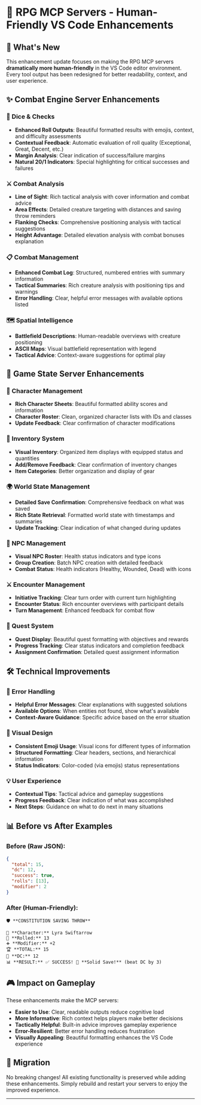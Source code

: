 # 🎉 RPG MCP Servers - Human-Friendly VS Code Enhancements

## 🚀 What's New

This enhancement update focuses on making the RPG MCP servers **dramatically more human-friendly** in the VS Code editor environment. Every tool output has been redesigned for better readability, context, and user experience.

## ✨ Combat Engine Server Enhancements

### 🎲 Dice & Checks
- **Enhanced Roll Outputs**: Beautiful formatted results with emojis, context, and difficulty assessments
- **Contextual Feedback**: Automatic evaluation of roll quality (Exceptional, Great, Decent, etc.)
- **Margin Analysis**: Clear indication of success/failure margins
- **Natural 20/1 Indicators**: Special highlighting for critical successes and failures

### ⚔️ Combat Analysis
- **Line of Sight**: Rich tactical analysis with cover information and combat advice
- **Area Effects**: Detailed creature targeting with distances and saving throw reminders
- **Flanking Checks**: Comprehensive positioning analysis with tactical suggestions
- **Height Advantage**: Detailed elevation analysis with combat bonuses explanation

### 📋 Combat Management
- **Enhanced Combat Log**: Structured, numbered entries with summary information
- **Tactical Summaries**: Rich creature analysis with positioning tips and warnings
- **Error Handling**: Clear, helpful error messages with available options listed

### 🗺️ Spatial Intelligence
- **Battlefield Descriptions**: Human-readable overviews with creature positioning
- **ASCII Maps**: Visual battlefield representation with legend
- **Tactical Advice**: Context-aware suggestions for optimal play

## 🏰 Game State Server Enhancements

### 👤 Character Management
- **Rich Character Sheets**: Beautiful formatted ability scores and information
- **Character Roster**: Clean, organized character lists with IDs and classes
- **Update Feedback**: Clear confirmation of character modifications

### 🎒 Inventory System
- **Visual Inventory**: Organized item displays with equipped status and quantities
- **Add/Remove Feedback**: Clear confirmation of inventory changes
- **Item Categories**: Better organization and display of gear

### 🌍 World State Management
- **Detailed Save Confirmation**: Comprehensive feedback on what was saved
- **Rich State Retrieval**: Formatted world state with timestamps and summaries
- **Update Tracking**: Clear indication of what changed during updates

### 👹 NPC Management
- **Visual NPC Roster**: Health status indicators and type icons
- **Group Creation**: Batch NPC creation with detailed feedback
- **Combat Status**: Health indicators (Healthy, Wounded, Dead) with icons

### ⚔️ Encounter Management
- **Initiative Tracking**: Clear turn order with current turn highlighting
- **Encounter Status**: Rich encounter overviews with participant details
- **Turn Management**: Enhanced feedback for combat flow

### 🎯 Quest System
- **Quest Display**: Beautiful quest formatting with objectives and rewards
- **Progress Tracking**: Clear status indicators and completion feedback
- **Assignment Confirmation**: Detailed quest assignment information

## 🛠️ Technical Improvements

### 🔧 Error Handling
- **Helpful Error Messages**: Clear explanations with suggested solutions
- **Available Options**: When entities not found, show what's available
- **Context-Aware Guidance**: Specific advice based on the error situation

### 🎨 Visual Design
- **Consistent Emoji Usage**: Visual icons for different types of information
- **Structured Formatting**: Clear headers, sections, and hierarchical information
- **Status Indicators**: Color-coded (via emojis) status representations

### 💡 User Experience
- **Contextual Tips**: Tactical advice and gameplay suggestions
- **Progress Feedback**: Clear indication of what was accomplished
- **Next Steps**: Guidance on what to do next in many situations

## 📊 Before vs After Examples

### Before (Raw JSON):
```json
{
  "total": 15,
  "dc": 12,
  "success": true,
  "rolls": [13],
  "modifier": 2
}
```

### After (Human-Friendly):
```
🛡️ **CONSTITUTION SAVING THROW**

👤 **Character:** Lyra Swiftarrow
🎲 **Rolled:** 13
➕ **Modifier:** +2
🏆 **TOTAL:** 15
🎯 **DC:** 12
📊 **RESULT:** ✅ SUCCESS! 🎉 **Solid Save!** (beat DC by 3)
```

## 🎮 Impact on Gameplay

These enhancements make the MCP servers:
- **Easier to Use**: Clear, readable outputs reduce cognitive load
- **More Informative**: Rich context helps players make better decisions
- **Tactically Helpful**: Built-in advice improves gameplay experience
- **Error-Resilient**: Better error handling reduces frustration
- **Visually Appealing**: Beautiful formatting enhances the VS Code experience

## 🔄 Migration

No breaking changes! All existing functionality is preserved while adding these enhancements. Simply rebuild and restart your servers to enjoy the improved experience.

---
